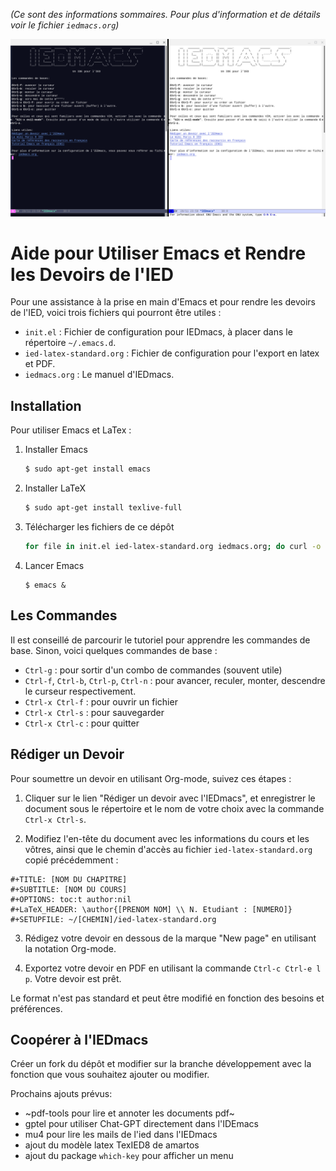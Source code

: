 _(Ce sont des informations sommaires. Pour plus d'information et de
détails voir le fichier `iedmacs.org`)_

![IEDmacs Page d'Accueil](images/iedmacs_apollon_funky4.png)

# Aide pour Utiliser Emacs et Rendre les Devoirs de l'IED

Pour une assistance à la prise en main d'Emacs et pour rendre les devoirs de l'IED, voici trois fichiers qui pourront être utiles :

- `init.el` : Fichier de configuration pour IEDmacs, à placer dans le répertoire `~/.emacs.d`.
- `ied-latex-standard.org` : Fichier de configuration pour l'export en latex et PDF.
- `iedmacs.org` : Le manuel d'IEDmacs.

## Installation

Pour utiliser Emacs et LaTex :

1. Installer Emacs
    ```bash
    $ sudo apt-get install emacs
    ``` 
2. Installer LaTeX
    ```bash
    $ sudo apt-get install texlive-full
    ```
3. Télécharger les fichiers de ce dépôt
   ```bash
   for file in init.el ied-latex-standard.org iedmacs.org; do curl -o ~/.emacs.d/$file https://raw.githubusercontent.com/AreTaro/iedmacs/main/$file; done
   ```
4. Lancer Emacs
    ```shell
    $ emacs &
    ```

## Les Commandes

Il est conseillé de parcourir le tutoriel pour apprendre les commandes
de base. Sinon, voici quelques commandes de base :

- `Ctrl-g` : pour sortir d'un combo de commandes (souvent utile)
- `Ctrl-f`, `Ctrl-b`, `Ctrl-p`, `Ctrl-n` : pour avancer, reculer, monter, descendre le curseur respectivement.
- `Ctrl-x Ctrl-f` : pour ouvrir un fichier
- `Ctrl-x Ctrl-s` : pour sauvegarder
- `Ctrl-x Ctrl-c` : pour quitter

## Rédiger un Devoir

Pour soumettre un devoir en utilisant Org-mode, suivez ces étapes :

1. Cliquer sur le lien "Rédiger un devoir avec l'IEDmacs", et
enregistrer le document sous le répertoire et le nom de votre choix
avec la commande `Ctrl-x Ctrl-s`.

2. Modifiez l'en-tête du document avec les
informations du cours et les vôtres, ainsi que le chemin d'accès au
fichier `ied-latex-standard.org` copié précédemment :

```org-mode
#+TITLE: [NOM DU CHAPITRE]
#+SUBTITLE: [NOM DU COURS]
#+OPTIONS: toc:t author:nil
#+LaTeX_HEADER: \author{[PRENOM NOM] \\ N. Etudiant : [NUMERO]}
#+SETUPFILE: ~/[CHEMIN]/ied-latex-standard.org
```

3. Rédigez votre devoir en dessous de la marque "New page" en
utilisant la notation Org-mode.

4. Exportez votre devoir en PDF en utilisant la commande `Ctrl-c
Ctrl-e l p`. Votre devoir est prêt.

Le format n'est pas standard et peut être modifié en fonction des
besoins et préférences.

## Coopérer à l'IEDmacs

Créer un fork du dépôt et modifier sur la branche développement avec
la fonction que vous souhaitez ajouter ou modifier.

Prochains ajouts prévus:
- ~pdf-tools pour lire et annoter les documents pdf~
- gptel pour utiliser Chat-GPT directement dans l'IDEmacs
- mu4 pour lire les mails de l'ied dans l'IEDmacs
- ajout du modèle latex TexIED8 de amartos
- ajout du package `which-key` pour afficher un menu
